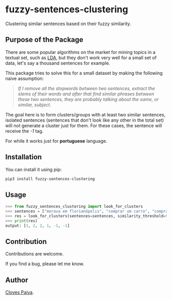 # fuzzy-sentences-clustering

Clustering similar sentences based on their fuzzy similarity.

## Purpose of the Package

There are some popular algorithms on the market for mining topics in a textual set, such as [LDA](https://en.wikipedia.org/wiki/Latent_Dirichlet_allocation), but they don't work very well for a small set of data, let's say a thousand sentences for example.

This package tries to solve this for a small dataset by making the following naive assumption:

> *If I remove all the stopwords between two sentences, extract the stems of their words and after that find similar phrases between these two sentences, they are probably talking about the same, or similar, subject.*

The goal here is to form clusters/groups with at least two similar sentences, isolated sentences (sentences that don't look like any other in the total set) will not generate a cluster just for them. For these cases, the sentence will receive the *-1* tag.

For while it works just for **portuguese** language.

## Installation

You can install it using pip:

```bash
pip3 install fuzzy-sentences-clustering
```

## Usage

```python
>>> from fuzzy_sentences_clustering import look_for_clusters
>>> sentences = ["morava em florianópolis", "comprar um carro", "compra de um carro", "em florianópolis eu moro", "gosto de samba", "quero comer tapioca"]
>>> res = look_for_clusters(sentences=sentences, similarity_threshold=90)
>>> print(res)
output: [1, 2, 2, 1, -1, -1]
```

## Contribution

Contributions are welcome. 

If you find a bug, please let me know.

## Author

[Cloves Paiva](https://www.linkedin.com/in/cloves-paiva-02b449124/).
